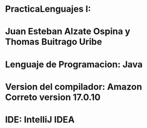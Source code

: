 # PracticaLenguajes I:
# Juan Esteban Alzate Ospina y Thomas Buitrago Uribe 
# Lenguaje de Programacion: Java
# Version del compilador: Amazon Correto version 17.0.10
# IDE: IntelliJ IDEA
